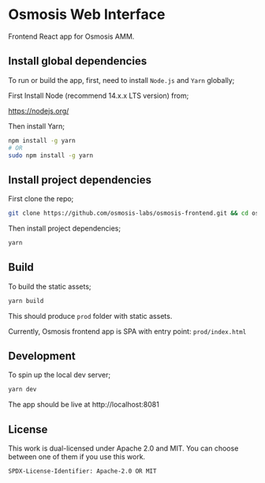 # Osmosis Web Interface
Frontend React app for Osmosis AMM.

## Install global dependencies
To run or build the app, first, need to install `Node.js` and `Yarn` globally;

First Install Node (recommend 14.x.x LTS version) from;

https://nodejs.org/

Then install Yarn;
```bash
npm install -g yarn
# OR
sudo npm install -g yarn
```

## Install project dependencies
First clone the repo;
```bash
git clone https://github.com/osmosis-labs/osmosis-frontend.git && cd osmosis-frontend
```

Then install project dependencies;
```bash
yarn
```

## Build
To build the static assets;
```bash
yarn build
```
This should produce `prod` folder with static assets.

Currently, Osmosis frontend app is SPA with entry point: `prod/index.html`

## Development
To spin up the local dev server;
```bash
yarn dev
```
The app should be live at http://localhost:8081


## License

This work is dual-licensed under Apache 2.0 and MIT.
You can choose between one of them if you use this work.

`SPDX-License-Identifier: Apache-2.0 OR MIT`
